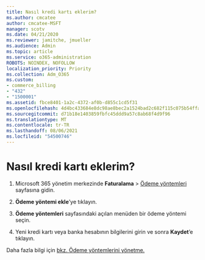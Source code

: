 ```yaml
---
title: Nasıl kredi kartı eklerim?
ms.author: cmcatee
author: cmcatee-MSFT
manager: scotv
ms.date: 04/21/2020
ms.reviewer: jamitche, jmueller
ms.audience: Admin
ms.topic: article
ms.service: o365-administration
ROBOTS: NOINDEX, NOFOLLOW
localization_priority: Priority
ms.collection: Adm_O365
ms.custom:
- commerce_billing
- "432"
- "1500001"
ms.assetid: fbce8401-1a2c-4372-af0b-d855c1cd5f31
ms.openlocfilehash: 4d4bc433684e8dc98ae8bec2a1524bad2c682f115c075b54ffa7263099de0011
ms.sourcegitcommit: d71b18e1403859fbfc45ddd9a57c8ab68f4d9f96
ms.translationtype: MT
ms.contentlocale: tr-TR
ms.lasthandoff: 08/06/2021
ms.locfileid: "54500746"
---
```

# <a name="how-do-i-add-a-credit-card"></a>Nasıl kredi kartı eklerim?

1. Microsoft 365 yönetim merkezinde **Faturalama** \> [Ödeme yöntemleri](https://go.microsoft.com/fwlink/p/?linkid=2018806) sayfasına gidin.

2. **Ödeme yöntemi ekle**’ye tıklayın.

3. **Ödeme yöntemleri** sayfasındaki açılan menüden bir ödeme yöntemi seçin.

4. Yeni kredi kartı veya banka hesabının bilgilerini girin ve sonra **Kaydet**’e tıklayın.

Daha fazla bilgi için [bkz. Ödeme yöntemlerini yönetme.](/microsoft-365/commerce/billing-and-payments/manage-payment-methods)
